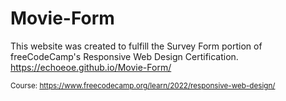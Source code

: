 # Movie-Form
  
This website was created to fulfill the Survey Form portion of freeCodeCamp's Responsive Web Design Certification.  
https://echoeoe.github.io/Movie-Form/  
  
<sub>Course: https://www.freecodecamp.org/learn/2022/responsive-web-design/
</sub>
